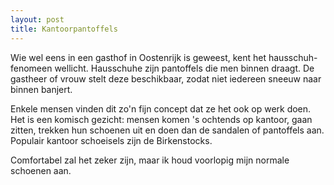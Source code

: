 ```yaml
---
layout: post
title: Kantoorpantoffels
---
```


Wie wel eens in een gasthof in Oostenrijk is geweest, kent het hausschuh-fenomeen wellicht. Hausschuhe zijn pantoffels die men binnen draagt. De gastheer of vrouw stelt deze beschikbaar, zodat niet iedereen sneeuw naar binnen banjert.

Enkele mensen vinden dit zo'n fijn concept dat ze het ook op werk doen. Het is een komisch gezicht: mensen komen 's ochtends op kantoor, gaan zitten, trekken hun schoenen uit en doen dan de sandalen of pantoffels aan. Populair kantoor schoeisels zijn de Birkenstocks.

Comfortabel zal het zeker zijn, maar ik houd voorlopig mijn normale schoenen aan.
